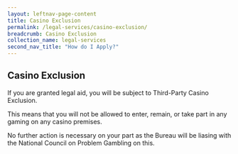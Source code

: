 ```yaml
---
layout: leftnav-page-content
title: Casino Exclusion
permalink: /legal-services/casino-exclusion/
breadcrumb: Casino Exclusion
collection_name: legal-services
second_nav_title: "How do I Apply?"
---
```


Casino Exclusion
---

If you are granted legal aid, you will be subject to Third-Party Casino Exclusion. 

This means that you will not be allowed to enter, remain, or take part in any gaming on any casino premises.

No further action is necessary on your part as the Bureau will be liasing with the National Council on Problem Gambling on this.

